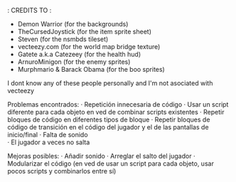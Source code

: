 : CREDITS TO :
- Demon Warrior (for the backgrounds)
- TheCursedJoystick (for the item sprite sheet)
- Steven (for the nsmbds tileset)
- vecteezy.com (for the world map bridge texture)
- Gatete a.k.a Catezeey (for the health hud)
- ArnuroMinigon (for the enemy sprites)
- Murphmario & Barack Obama (for the boo sprites)

I dont know any of these people personally and I'm not asociated with vecteezy


Problemas encontrados:
    ·   Repetición innecesaria de código
        ·   Usar un script diferente para cada objeto en ved de combinar scripts existentes
            ·   Repetir bloques de código en diferentes tipos de bloque
            ·   Repetir bloques de código de transición en el código del jugador y el de las pantallas de inicio/final
    ·   Falta de sonido   
    ·   El jugador a veces no salta

Mejoras posibles:
    ·   Añadir sonido
    ·   Arreglar el salto del jugador
    ·   Modularizar el código (en ved de usar un script para cada objeto, usar pocos scripts y combinarlos entre sí)

